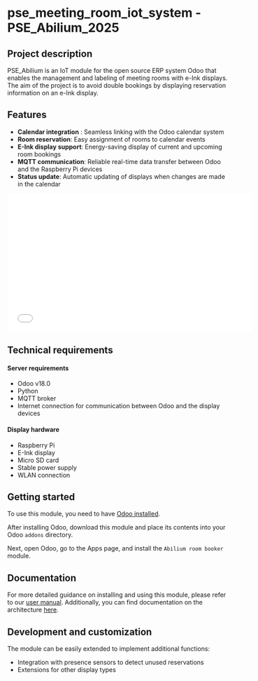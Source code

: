 # pse_meeting_room_iot_system -  PSE_Abilium_2025

## Project description
 
PSE_Abilium is an IoT module for the open source ERP system Odoo that enables the management and labeling of meeting rooms with e-Ink displays. The aim of the project is to avoid double bookings by displaying reservation information on an e-Ink display.

## Features

- **Calendar integration** : Seamless linking with the Odoo calendar system
- **Room reservation**: Easy assignment of rooms to calendar events
- **E-Ink display support**: Energy-saving display of current and upcoming room bookings
- **MQTT communication**: Reliable real-time data transfer between Odoo and the Raspberry Pi devices
- **Status update**: Automatic updating of displays when changes are made in the calendar

<iframe width="560" height="315" src="----" frameborder="0" allowfullscreen></iframe>

## Technical requirements

#### Server requirements

- Odoo v18.0
- Python
- MQTT broker
- Internet connection for communication between Odoo and the display devices

#### Display hardware

- Raspberry Pi
- E-Ink display
- Micro SD card
- Stable power supply
- WLAN connection

## Getting started

To use this module, you need to have [Odoo installed](https://www.odoo.com/de_DE/page/download?msockid=39f4aad28e496d093fcab8658f426c19).

After installing Odoo, download this module and place its contents into your Odoo `addons` directory.

Next, open Odoo, go to the Apps page, and install the `Abilium room booker` module. 


## Documentation

For more detailed guidance on installing and using this module, please refer to our [user manual](https://github.com/Abilium-GmbH/pse_meeting_room_iot_system/blob/dev_branch/dokumentation/Manual_Abilium_room_booker.pdf). 
Additionally, you can find documentation on the architecture [here](https://github.com/Abilium-GmbH/pse_meeting_room_iot_system/blob/dev_branch/dokumentation/MQTT_Documentation.md).


## Development and customization

The module can be easily extended to implement additional functions:
- Integration with presence sensors to detect unused reservations
- Extensions for other display types
